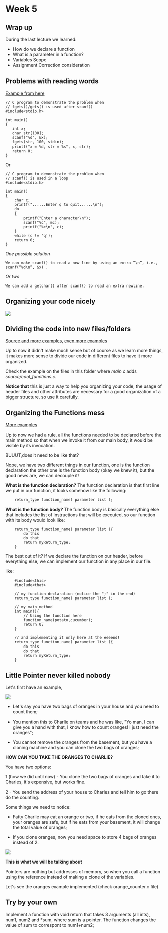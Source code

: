 # Week 5

## Wrap up

During the last lecture we learned:
- How do we declare a function
- What is a parameter in a function?
- Variables Scope
- Assignment Correction consideration

## Problems with reading words

[Example from here](https://www.geeksforgeeks.org/problem-with-scanf-when-there-is-fgetsgetsscanf-after-it/)


    // C program to demonstrate the problem when
    // fgets()/gets() is used after scanf()
    #include<stdio.h>

    int main()
    {
       int x;
       char str[100];
       scanf("%d", &x);
       fgets(str, 100, stdin);
       printf("x = %d, str = %s", x, str);
       return 0;
    }


Or

    // C program to demonstrate the problem when
    // scanf() is used in a loop
    #include<stdio.h>

    int main()
    {
        char c;
        printf("......Enter q to quit......\n");
        do
        {
            printf("Enter a character\n");
            scanf("%c", &c);
            printf("%c\n", c);
        }
        while (c != 'q');
        return 0;
    }

*One possible solution*

    We can make scanf() to read a new line by using an extra “\n”, i.e., scanf(“%d\n”, &x) .
*Or two*

    We can add a getchar() after scanf() to read an extra newline.




## Organizing your code nicely
![](https://media.giphy.com/media/yaff4iMtl189a/giphy.gif)

## Dividing the code into new files/folders
[Source and more examples](https://www.geeksforgeeks.org/c-c-include-directive-with-examples/), [even more examples](https://www.geeksforgeeks.org/write-header-file-c/)

Up to now it didn't make much sense but of course as we learn more things, it makes more sense to divide our code in different files to have it more organized.

Check the example on the files in this folder where *main.c* adds *source/cool_functions.c*.

**Notice that** this is just a way to help you organizing your code, the usage of header files and other attributes are necessary for a good organization of a bigger structure, so use it carefully.


## Organizing the Functions mess
[More examples](https://www.tutorialspoint.com/cprogramming/c_functions.htm)

Up to now we had a rule, all the functions needed to be declared before the main method so that when we invoke it from our main body, it would be visible by its invocation.

BUUUT,does it need to be like that? 

Nope, we have two different things in our function, one is the function declaration the other one is the function body (okay we knew it), but the good news are, we can decouple it!


**What is the function declaration?**
The function declaration is that first line we put in our function, it looks somehow like the following:

		return_type function_name( parameter list );



**What is the function body?**
The function body is basically everything else that includes the list of instructions that will be executed, so our function with its body would look like:

		return_type function_name( parameter list ){
			do this
			do that
			return myReturn_type;
		}	

The best out of it?
If we declare the function on our header, before everything else, we can implement our function in any place in our file.

like:

		#include<this>
		#include<that>

		// my function declaration (notice the ";" in the end)
		return_type function_name( parameter list );		
		
		// my main method
		int main(){
			// Using the function here
			function_name(potato,cucumber);
			return 0;
		}

		// and implementing it only here at the eeeend!
		return_type function_name( parameter list ){
			do this
			do that
			return myReturn_type;
		}	


## Little Pointer never killed nobody


Let's first have an example, 

![](https://media.giphy.com/media/TL3D6O3mw5EmQ/giphy.gif)

- Let's say you have two bags of oranges in your house and you need to count them;

- You mention this to Charlie on teams and he was like, "Yo man, I can give you a hand with that, I know how to count oranges! I just need the oranges";

- You cannot remove the oranges from the basement, but you have a cloning machine and you can clone the two bags of oranges;

**HOW CAN YOU TAKE THE ORANGES TO CHARLIE?**

You have two options:

1 (how we did until now) - You clone the two bags of oranges and take it to Charles, it's expensive, but works fine.

2 - You send the address of your house to Charles and tell him to go there do the counting.

Some things we need to notice:
- Fatty Charlie may eat an orange or two, if he eats from the cloned ones, your oranges are safe, but if he eats from your basement, it will change the total value of oranges;

- If you clone oranges, now you need space to store 4 bags of oranges instead of 2.

![](https://media.giphy.com/media/kd9BlRovbPOykLBMqX/giphy.gif)


**This is what we will be talking about**

Pointers are nothing but addresses of memory, so when you call a function using the reference instead of making a clone of the variables. 

Let's see the oranges example implemented (check orange_counter.c file)

## Try by your own
Implement a function with void return that takes 3 arguments (all ints), num1, num2 and \*sum, where sum is a pointer. The function changes the value of sum to correspont to num1+num2;